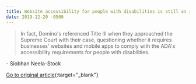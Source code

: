 ```yaml
---
title: Website accessibility for people with disabilities is still an issue. Here's why.
date: 2019-12-20 -0500
---
```


> In fact, Domino's referenced Title III when they approached the Supreme Court with their case, questioning whether it requires businesses' websites and mobile apps to comply with the ADA's accessibility requirements for people with disabilities.

\- Siobhan Neela-Stock

[Go to original article](https://mashable.com/article/americans-with-disabilities-act-website-accessibility){:target="_blank"}